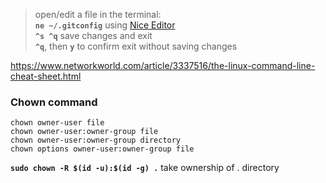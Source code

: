 > open/edit a file in the terminal:  
> **`ne ~/.gitconfig`** using [Nice Editor](/ide/ne.md)  
> **`^s ^q`** save changes and exit  
> **`^q`**, then **`y`** to confirm exit without saving changes  
  
https://www.networkworld.com/article/3337516/the-linux-command-line-cheat-sheet.html  

### Chown command
```
chown owner-user file 
chown owner-user:owner-group file
chown owner-user:owner-group directory
chown options owner-user:owner-group file
```
**`sudo chown -R $(id -u):$(id -g) .`** take ownership of . directory
